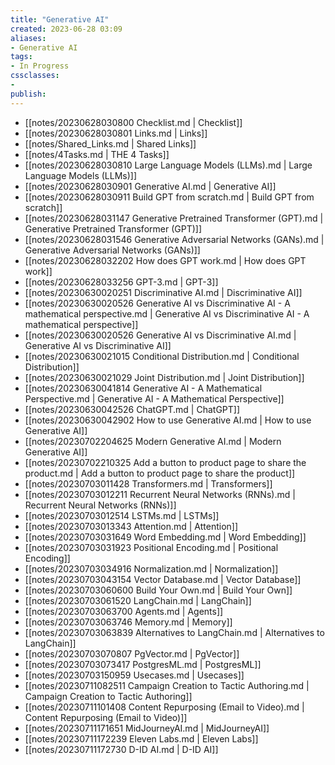 ```yaml
---
title: "Generative AI"
created: 2023-06-28 03:09
aliases: 
- Generative AI
tags:
- In Progress
cssclasses:
- 
publish:
---
```


<!-- 
tags: 
-->

<!--internal
parent:: [[]]
child:: [[]]
related:: [[]]
-->

<!--external
- []()
-->

- [[notes/20230628030800 Checklist.md | Checklist]]
- [[notes/20230628030801 Links.md | Links]]
- [[notes/Shared_Links.md | Shared Links]]
- [[notes/4Tasks.md | THE 4 Tasks]]
- [[notes/20230628030810 Large Language Models (LLMs).md | Large Language Models (LLMs)]]
- [[notes/20230628030901 Generative AI.md | Generative AI]]
- [[notes/20230628030911 Build GPT from scratch.md | Build GPT from scratch]]
- [[notes/20230628031147 Generative Pretrained Transformer (GPT).md | Generative Pretrained Transformer (GPT)]]
- [[notes/20230628031546 Generative Adversarial Networks (GANs).md | Generative Adversarial Networks (GANs)]]
- [[notes/20230628032202 How does GPT work.md | How does GPT work]]
- [[notes/20230628033256 GPT-3.md | GPT-3]]
- [[notes/20230630020251 Discriminative AI.md | Discriminative AI]]
- [[notes/20230630020526 Generative AI vs Discriminative AI - A mathematical perspective.md | Generative AI vs Discriminative AI - A mathematical perspective]]
- [[notes/20230630020526 Generative AI vs Discriminative AI.md | Generative AI vs Discriminative AI]]
- [[notes/20230630021015 Conditional Distribution.md | Conditional Distribution]]
- [[notes/20230630021029 Joint Distribution.md | Joint Distribution]]
- [[notes/20230630041814 Generative AI - A Mathematical Perspective.md | Generative AI - A Mathematical Perspective]]
- [[notes/20230630042526 ChatGPT.md | ChatGPT]]
- [[notes/20230630042902 How to use Generative AI.md | How to use Generative AI]]
- [[notes/20230702204625 Modern Generative AI.md | Modern Generative AI]]
- [[notes/20230702210325 Add a button to product page to share the product.md | Add a button to product page to share the product]]
- [[notes/20230703011428 Transformers.md | Transformers]]
- [[notes/20230703012211 Recurrent Neural Networks (RNNs).md | Recurrent Neural Networks (RNNs)]]
- [[notes/20230703012514 LSTMs.md | LSTMs]]
- [[notes/20230703013343 Attention.md | Attention]]
- [[notes/20230703031649 Word Embedding.md | Word Embedding]]
- [[notes/20230703031923 Positional Encoding.md | Positional Encoding]]
- [[notes/20230703034916 Normalization.md | Normalization]]
- [[notes/20230703043154 Vector Database.md | Vector Database]]
- [[notes/20230703060600 Build Your Own.md | Build Your Own]]
- [[notes/20230703061520 LangChain.md | LangChain]]
- [[notes/20230703063700 Agents.md | Agents]]
- [[notes/20230703063746 Memory.md | Memory]]
- [[notes/20230703063839 Alternatives to LangChain.md | Alternatives to LangChain]]
- [[notes/20230703070807 PgVector.md | PgVector]]
- [[notes/20230703073417 PostgresML.md | PostgresML]]
- [[notes/20230703150959 Usecases.md | Usecases]]
- [[notes/20230711082511 Campaign Creation to Tactic Authoring.md | Campaign Creation to Tactic Authoring]]
- [[notes/20230711101408 Content Repurposing (Email to Video).md | Content Repurposing (Email to Video)]]
- [[notes/20230711171651 MidJourneyAI.md | MidJourneyAI]]
- [[notes/20230711172239 Eleven Labs.md | Eleven Labs]]
- [[notes/20230711172730 D-ID AI.md | D-ID AI]]